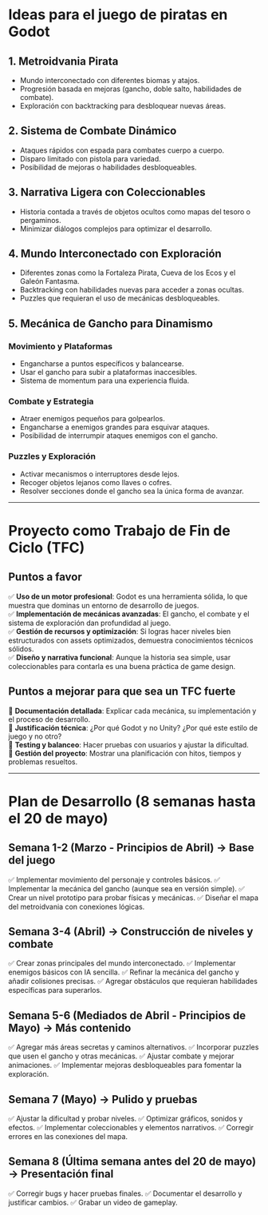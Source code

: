 # Ideas para el juego de piratas en Godot

## 1. Metroidvania Pirata
- Mundo interconectado con diferentes biomas y atajos.
- Progresión basada en mejoras (gancho, doble salto, habilidades de combate).
- Exploración con backtracking para desbloquear nuevas áreas.

## 2. Sistema de Combate Dinámico
- Ataques rápidos con espada para combates cuerpo a cuerpo.
- Disparo limitado con pistola para variedad.
- Posibilidad de mejoras o habilidades desbloqueables.

## 3. Narrativa Ligera con Coleccionables
- Historia contada a través de objetos ocultos como mapas del tesoro o pergaminos.
- Minimizar diálogos complejos para optimizar el desarrollo.

## 4. Mundo Interconectado con Exploración
- Diferentes zonas como la Fortaleza Pirata, Cueva de los Ecos y el Galeón Fantasma.
- Backtracking con habilidades nuevas para acceder a zonas ocultas.
- Puzzles que requieran el uso de mecánicas desbloqueables.

## 5. Mecánica de Gancho para Dinamismo
### Movimiento y Plataformas
- Engancharse a puntos específicos y balancearse.
- Usar el gancho para subir a plataformas inaccesibles.
- Sistema de momentum para una experiencia fluida.

### Combate y Estrategia
- Atraer enemigos pequeños para golpearlos.
- Engancharse a enemigos grandes para esquivar ataques.
- Posibilidad de interrumpir ataques enemigos con el gancho.

### Puzzles y Exploración
- Activar mecanismos o interruptores desde lejos.
- Recoger objetos lejanos como llaves o cofres.
- Resolver secciones donde el gancho sea la única forma de avanzar.

---

# Proyecto como Trabajo de Fin de Ciclo (TFC)

## Puntos a favor
✅ **Uso de un motor profesional**: Godot es una herramienta sólida, lo que muestra que dominas un entorno de desarrollo de juegos.  
✅ **Implementación de mecánicas avanzadas**: El gancho, el combate y el sistema de exploración dan profundidad al juego.  
✅ **Gestión de recursos y optimización**: Si logras hacer niveles bien estructurados con assets optimizados, demuestra conocimientos técnicos sólidos.  
✅ **Diseño y narrativa funcional**: Aunque la historia sea simple, usar coleccionables para contarla es una buena práctica de game design.  

## Puntos a mejorar para que sea un TFC fuerte
🔹 **Documentación detallada**: Explicar cada mecánica, su implementación y el proceso de desarrollo.  
🔹 **Justificación técnica**: ¿Por qué Godot y no Unity? ¿Por qué este estilo de juego y no otro?  
🔹 **Testing y balanceo**: Hacer pruebas con usuarios y ajustar la dificultad.  
🔹 **Gestión del proyecto**: Mostrar una planificación con hitos, tiempos y problemas resueltos.

---

# Plan de Desarrollo (8 semanas hasta el 20 de mayo)

## Semana 1-2 (Marzo - Principios de Abril) → Base del juego
✅ Implementar movimiento del personaje y controles básicos.
✅ Implementar la mecánica del gancho (aunque sea en versión simple).
✅ Crear un nivel prototipo para probar físicas y mecánicas.
✅ Diseñar el mapa del metroidvania con conexiones lógicas.

## Semana 3-4 (Abril) → Construcción de niveles y combate
✅ Crear zonas principales del mundo interconectado.
✅ Implementar enemigos básicos con IA sencilla.
✅ Refinar la mecánica del gancho y añadir colisiones precisas.
✅ Agregar obstáculos que requieran habilidades específicas para superarlos.

## Semana 5-6 (Mediados de Abril - Principios de Mayo) → Más contenido
✅ Agregar más áreas secretas y caminos alternativos.
✅ Incorporar puzzles que usen el gancho y otras mecánicas.
✅ Ajustar combate y mejorar animaciones.
✅ Implementar mejoras desbloqueables para fomentar la exploración.

## Semana 7 (Mayo) → Pulido y pruebas
✅ Ajustar la dificultad y probar niveles.
✅ Optimizar gráficos, sonidos y efectos.
✅ Implementar coleccionables y elementos narrativos.
✅ Corregir errores en las conexiones del mapa.

## Semana 8 (Última semana antes del 20 de mayo) → Presentación final
✅ Corregir bugs y hacer pruebas finales.
✅ Documentar el desarrollo y justificar cambios.
✅ Grabar un video de gameplay.

